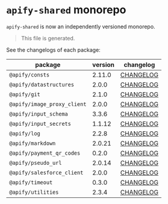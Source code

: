 # `apify-shared` monorepo

`apify-shared` is now an independently versioned monorepo.

> This file is generated.

See the changelogs of each package:

package | version | changelog
--------|---------|----------
`@apify/consts` | 2.11.0 | [CHANGELOG](./packages/consts/CHANGELOG.md)
`@apify/datastructures` | 2.0.0 | [CHANGELOG](./packages/datastructures/CHANGELOG.md)
`@apify/git` | 2.1.0 | [CHANGELOG](./packages/git/CHANGELOG.md)
`@apify/image_proxy_client` | 2.0.0 | [CHANGELOG](./packages/image_proxy_client/CHANGELOG.md)
`@apify/input_schema` | 3.3.6 | [CHANGELOG](./packages/input_schema/CHANGELOG.md)
`@apify/input_secrets` | 1.1.12 | [CHANGELOG](./packages/input_secrets/CHANGELOG.md)
`@apify/log` | 2.2.8 | [CHANGELOG](./packages/log/CHANGELOG.md)
`@apify/markdown` | 2.0.21 | [CHANGELOG](./packages/markdown/CHANGELOG.md)
`@apify/payment_qr_codes` | 0.2.0 | [CHANGELOG](./packages/payment_qr_codes/CHANGELOG.md)
`@apify/pseudo_url` | 2.0.14 | [CHANGELOG](./packages/pseudo_url/CHANGELOG.md)
`@apify/salesforce_client` | 2.0.0 | [CHANGELOG](./packages/salesforce_client/CHANGELOG.md)
`@apify/timeout` | 0.3.0 | [CHANGELOG](./packages/timeout/CHANGELOG.md)
`@apify/utilities` | 2.3.4 | [CHANGELOG](./packages/utilities/CHANGELOG.md)
